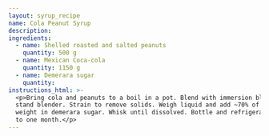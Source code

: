 ```yaml
---
layout: syrup_recipe
name: Cola Peanut Syrup
description:
ingredients:
  - name: Shelled roasted and salted peanuts
    quantity: 500 g
  - name: Mexican Coca-cola
    quantity: 1150 g
  - name: Demerara sugar
    quantity:
instructions_html: >-
  <p>Bring cola and peanuts to a boil in a pot. Blend with immersion blender or
  stand blender. Strain to remove solids. Weigh liquid and add ~70% of that
  weight in demerara sugar. Whisk until dissolved. Bottle and refrigerate for up
  to one month.</p>
---
```



